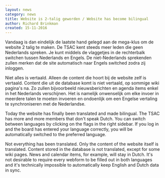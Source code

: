 ```yaml
---
layout: news
category: news
title: Website is 2-talig geworden / Website has become bilingual
author: Richard Brinkman
created: 15-11-2016
---
```

Vandaag is dan eindelijk de laatste hand gelegd aan de mega-klus om de website 2 talig te maken. 
De TSAC kent steeds meer leden die geen Nederlands spreken. Je kunt middels de vlaggetjes in de 
rechterbalk switchen tussen Nederlands en Engels. De niet-Nederlands sprekenden zullen merken dat 
de site automatisch naar Engels switched zodra zij inloggen.

Niet alles is vertaald. Alleen de content die hoort bij de website zelf is vertaald. Content die 
uit de database komt is niet vertaald, op sommige wiki pagina's na. Zo zullen bijvoorbeeld 
nieuwsberichten en agenda items enkel in het Nederlands verschijnen. Het is namelijk onwenselijk 
om elke invoer in meerdere talen te moeten invoeren en ondoenlijk om een Engelse vertaling te 
synchroniseren met de Nederlandse.

Today the website has finally been translated and made bilingual. The TSAC has more and more 
members that don't speak Dutch. You can switch between languages by clicking on the flags in the 
right sidebar. If you log in and the board has entered your language correctly, you will be 
automatically switched to the preferred language.

Not everything has been translated. Only the content of the website itself is translated. Content 
stored in the database is not translated, except for some wiki pages. News and calendar items, for 
example, will stay in Dutch. It's not desirable to require every webform to be filled out in both 
languages and it's technically impossible to automatically keep English and Dutch data in sync.
